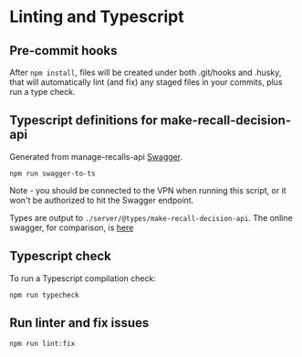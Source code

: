 # Linting and Typescript

## Pre-commit hooks
After `npm install`, files will be created under both .git/hooks and .husky, that will automatically lint (and fix) any staged files in your commits, plus run a type check.

## Typescript definitions for make-recall-decision-api
Generated from manage-recalls-api [Swagger](https://make-recall-decision-api-dev.hmpps.service.justice.gov.uk/swagger-ui/index.html).

```
npm run swagger-to-ts
```

Note - you should be connected to the VPN when running this script, or it won't be authorized to hit the Swagger endpoint.

Types are output to `./server/@types/make-recall-decision-api`.
The online swagger, for comparison, is [here](https://make-recall-decision-api.hmpps.service.justice.gov.uk/swagger-ui/index.html)

## Typescript check

To run a Typescript compilation check:
```
npm run typecheck
```

## Run linter and fix issues

```
npm run lint:fix
```
